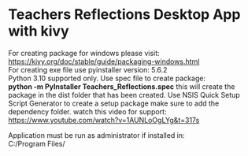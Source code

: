 # Teachers Reflections Desktop App with kivy
For creating package for windows please visit: https://kivy.org/doc/stable/guide/packaging-windows.html  
For creating exe file use pyinstaller version: 5.6.2  
Python 3.10 supported only.
Use spec file to create package:  
**python -m PyInstaller Teachers_Reflections.spec**
this will create the package in the dist folder that has been created. Use NSIS Quick Setup Script Generator to create a setup package make sure to add the dependency folder. watch this video for support: https://www.youtube.com/watch?v=1AUNLoOgLYg&t=317s  

Application must be run as administrator if installed in:  
C:/Program Files/






 
